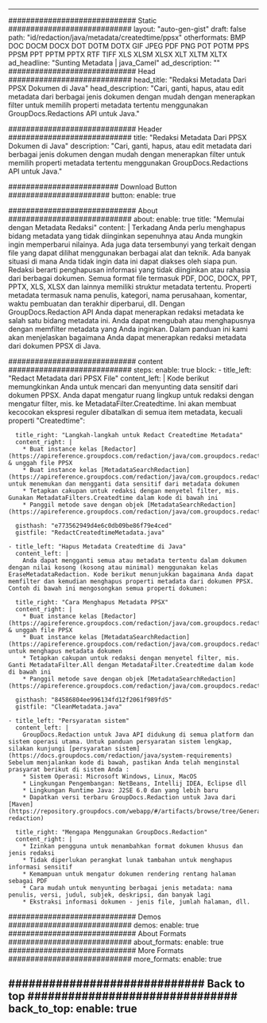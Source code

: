 
---
############################# Static ############################
layout: "auto-gen-gist" 
draft: false
path: "id/redaction/java/metadata/createdtime/ppsx"
otherformats: BMP DOC DOCM DOCX DOT DOTM DOTX GIF JPEG PDF PNG POT POTM PPS PPSM PPT PPTM PPTX RTF TIFF XLS XLSM XLSX XLT XLTM XLTX  
ad_headline: "Sunting Metadata | java_Camel"
ad_description: ""
############################# Head ############################
head_title: "Redaksi Metadata Dari PPSX Dokumen di Java"
head_description: "Cari, ganti, hapus, atau edit metadata dari berbagai jenis dokumen dengan mudah dengan menerapkan filter untuk memilih properti metadata tertentu menggunakan GroupDocs.Redactions API untuk Java."

############################# Header ############################
title: "Redaksi Metadata Dari PPSX Dokumen di Java"
description: "Cari, ganti, hapus, atau edit metadata dari berbagai jenis dokumen dengan mudah dengan menerapkan filter untuk memilih properti metadata tertentu menggunakan GroupDocs.Redactions API untuk Java."

######################### Download Button #######################
button:
    enable: true

############################# About ############################
about:
    enable: true
    title: "Memulai dengan Metadata Redaksi"
    content: |
        Terkadang Anda perlu menghapus bidang metadata yang tidak diinginkan sepenuhnya atau Anda mungkin ingin memperbarui nilainya. Ada juga data tersembunyi yang terkait dengan file yang dapat dilihat menggunakan berbagai alat dan teknik. Ada banyak situasi di mana Anda tidak ingin data ini dapat diakses oleh siapa pun. Redaksi berarti penghapusan informasi yang tidak diinginkan atau rahasia dari berbagai dokumen. Semua format file termasuk PDF, DOC, DOCX, PPT, PPTX, XLS, XLSX dan lainnya memiliki struktur metadata tertentu. Properti metadata termasuk nama penulis, kategori, nama perusahaan, komentar, waktu pembuatan dan terakhir diperbarui, dll. Dengan GroupDocs.Redaction API Anda dapat menerapkan redaksi metadata ke salah satu bidang metadata ini. Anda dapat mengubah atau menghapusnya dengan memfilter metadata yang Anda inginkan. Dalam panduan ini kami akan menjelaskan bagaimana Anda dapat menerapkan redaksi metadata dari dokumen PPSX di Java.

############################# content ############################
steps:
    enable: true
    block:
    - title_left: "Redact Metadata dari PPSX File"
      content_left: |
        Kode berikut memungkinkan Anda untuk mencari dan menyunting data sensitif dari dokumen PPSX. Anda dapat mengatur ruang lingkup untuk redaksi dengan mengatur filter, mis. ke MetadataFilter.Createdtime. Ini akan membuat kecocokan ekspresi reguler dibatalkan di semua item metadata, kecuali properti "Createdtime": 

      title_right: "Langkah-langkah untuk Redact Createdtime Metadata"
      content_right: |
        * Buat instance kelas [Redactor](https://apireference.groupdocs.com/redaction/java/com.groupdocs.redaction/Redactor) & unggah file PPSX
        * Buat instance kelas [MetadataSearchRedaction](https://apireference.groupdocs.com/redaction/java/com.groupdocs.redaction.redactions/MetadataSearchRedaction) untuk menemukan dan mengganti data sensitif dari metadata dokumen
        * Tetapkan cakupan untuk redaksi dengan menyetel filter, mis. Gunakan MetadataFilters.Createdtime dalam kode di bawah ini
        * Panggil metode save dengan objek [MetadataSearchRedaction](https://apireference.groupdocs.com/redaction/java/com.groupdocs.redaction.redactions/MetadataSearchRedaction) 

      gisthash: "e773562949d4e6c0db09be86f79e4ced"
      gistfile: "RedactCreatedtimeMetadata.java"
      
    - title_left: "Hapus Metadata Createdtime di Java"
      content_left: |
        Anda dapat mengganti semua atau metadata tertentu dalam dokumen dengan nilai kosong (kosong atau minimal) menggunakan kelas EraseMetadataRedaction. Kode berikut menunjukkan bagaimana Anda dapat memfilter dan kemudian menghapus properti metadata dari dokumen PPSX. Contoh di bawah ini mengosongkan semua properti dokumen: 
        
      title_right: "Cara Menghapus Metadata PPSX"
      content_right: |
        * Buat instance kelas [Redactor](https://apireference.groupdocs.com/redaction/java/com.groupdocs.redaction/Redactor) & unggah file PPSX
        * Buat instance kelas [MetadataSearchRedaction](https://apireference.groupdocs.com/redaction/java/com.groupdocs.redaction.redactions/MetadataSearchRedaction) untuk menghapus metadata dokumen
        * Tetapkan cakupan untuk redaksi dengan menyetel filter, mis. Ganti MetadataFilter.All dengan MetadataFilter.Createdtime dalam kode di bawah ini
        * Panggil metode save dengan objek [MetadataSearchRedaction](https://apireference.groupdocs.com/redaction/java/com.groupdocs.redaction.redactions/MetadataSearchRedaction) 
        
      gisthash: "84586804ee996134fd12f2061f989fd5"
      gistfile: "CleanMetadata.java"

    - title_left: "Persyaratan sistem"
      content_left: |
        GroupDocs.Redaction untuk Java API didukung di semua platform dan sistem operasi utama. Untuk panduan persyaratan sistem lengkap, silakan kunjungi [persyaratan sistem](https://docs.groupdocs.com/redaction/java/system-requirements) Sebelum menjalankan kode di bawah, pastikan Anda telah menginstal prasyarat berikut di sistem Anda :
        * Sistem Operasi: Microsoft Windows, Linux, MacOS
        * Lingkungan Pengembangan: NetBeans, Intellij IDEA, Eclipse dll
        * Lingkungan Runtime Java: J2SE 6.0 dan yang lebih baru
        * Dapatkan versi terbaru GroupDocs.Redaction untuk Java dari [Maven](https://repository.groupdocs.com/webapp/#/artifacts/browse/tree/General/repo/com/groupdocs/groupdocs-redaction)
        
      title_right: "Mengapa Menggunakan GroupDocs.Redaction"
      content_right: |
        * Izinkan pengguna untuk menambahkan format dokumen khusus dan jenis redaksi
        * Tidak diperlukan perangkat lunak tambahan untuk menghapus informasi sensitif
        * Kemampuan untuk mengatur dokumen rendering rentang halaman sebagai PDF
        * Cara mudah untuk menyunting berbagai jenis metadata: nama penulis, versi, judul, subjek, deskripsi, dan banyak lagi
        * Ekstraksi informasi dokumen - jenis file, jumlah halaman, dll.
        

############################# Demos ############################
demos:
    enable: true
############################# About Formats ############################
about_formats:
    enable: true
############################# More Formats ############################
more_formats:
    enable: true

############################# Back to top ###############################
back_to_top:
    enable: true
---